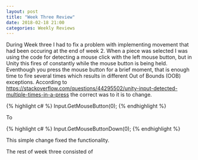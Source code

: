 ```yaml
---
layout: post
title: "Week Three Review"
date: 2018-02-18 21:00
categories: Weekly Reviews
---
```

During Week three I had to fix a problem with implementing movement that had been occuring at the end of week 2. When a piece was selected I was using the code for detecting a mouse click with the left mouse button, but in Unity this fires of constantly while the mouse button is being held. Eventhough you press the mouse button for a brief moment, that is enough time to fire several times which results in different Out of Bounds (OOB) exceptions. According to https://stackoverflow.com/questions/44295502/unity-input-detected-multiple-times-in-a-press the correct was to it is to change.

{% highlight c# %}
Input.GetMouseButton(0);
{% endhighlight %}

To

{% highlight c# %}
Input.GetMouseButtonDown(0);
{% endhighlight %}

This simple change fixed the functionality.


The rest of week three consisted of 
